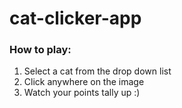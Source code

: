 # cat-clicker-app

### How to play:
1. Select a cat from the drop down list
1. Click anywhere on the image
1. Watch your points tally up :)
